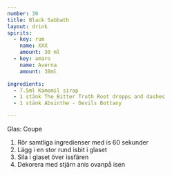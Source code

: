 ```yaml
---
number: 30
title: Black Sabbath
layout: drink
spirits: 
  - key: rum
    name: XXX 
    amount: 30 ml
  - key: amaro
    name: Averna
    amount: 30ml

ingredients: 
  - 7.5ml Kamomil sirap
  - 1 stänk The Bitter Truth Root dropps and dashes
  - 1 stänk Absinthe - Devils Bottany

---
```


Glas: Coupe

1) Rör samtliga ingredienser med is 60 sekunder 
2) Lägg i en stor rund isbit i glaset
3) Sila i glaset över issfären 
4) Dekorera med stjärn anis ovanpå isen